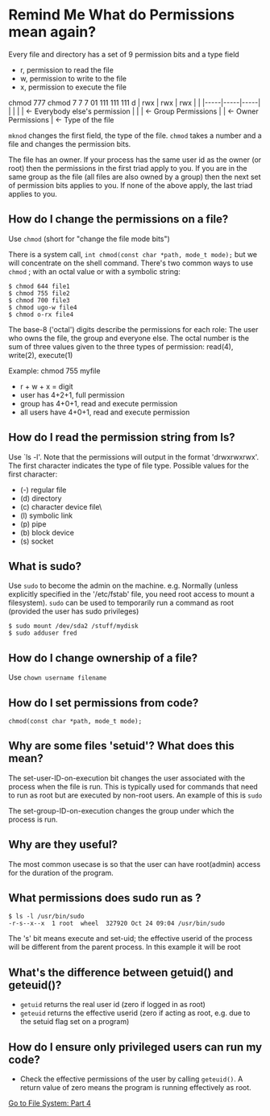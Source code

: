 # Remind Me What do Permissions mean again?

Every file and directory has a set of 9 permission bits and a type field
* r, permission to read the file
* w, permission to write to the file
* x, permission to execute the file

chmod 777 <file>
chmod 7    7     7
01  111   111   111
d | rwx | rwx | rwx |
| |-----|-----|-----|
|    |     |     | <- Everybody else's permission
|    |     | <- Group Permissions
|    | <- Owner Permissions
| <- Type of the file

`mknod` changes the first field, the type of the file.
`chmod` takes a number and a file and changes the permission bits.

The file has an owner. If your process has the same user id as the owner (or root) then the permissions in the first triad apply to you. If you are in the same group as the file (all files are also owned by a group) then the next set of permission bits applies to you. If none of the above apply, the last triad applies to you.

## How do I change the permissions on a file?
Use `chmod`  (short for "change the file mode bits")

There is a system call, `int chmod(const char *path, mode_t mode);` but we will concentrate on the shell command. There's two common ways to use `chmod` ; with an octal value or with a symbolic string:
```
$ chmod 644 file1
$ chmod 755 file2
$ chmod 700 file3
$ chmod ugo-w file4
$ chmod o-rx file4
```
The base-8 ('octal') digits describe the permissions for each role: The user who owns the file, the group and everyone else. The octal number is the sum of three values given to the three types of permission: read(4), write(2), execute(1)

Example: chmod 755 myfile
* r + w + x = digit
* user has 4+2+1, full permission
* group has 4+0+1, read and execute permission
* all users have 4+0+1, read and execute permission

## How do I read the permission string from ls?
Use `ls -l'. 
Note that the permissions will output in the format 'drwxrwxrwx'. The first character indicates the type of file type. 
Possible values for the first character:
* (-) regular file
* (d) directory
* (c) character device file\
* (l) symbolic link
* (p) pipe
* (b) block device
* (s) socket

## What is sudo?
Use `sudo` to become the admin on the machine.
e.g. Normally (unless explicitly specified in the '/etc/fstab' file, you need root access to mount a filesystem). `sudo` can be used to temporarily run a command as root (provided the user has sudo privileges)

```
$ sudo mount /dev/sda2 /stuff/mydisk
$ sudo adduser fred
```

## How do I change ownership of a file?
Use `chown username filename`

## How do I set permissions from code?

`chmod(const char *path, mode_t mode);`

## Why are some files 'setuid'? What does this mean?
The set-user-ID-on-execution bit changes the user associated with the process when the file is run. This is typically used for commands that need to run as root but are executed by non-root users. An example of this is `sudo`

The set-group-ID-on-execution changes the group under which the process is run.

## Why are they useful?
The most common usecase is so that the user can have root(admin) access for the duration of the program.

## What permissions does sudo run as ?
```
$ ls -l /usr/bin/sudo
-r-s--x--x  1 root  wheel  327920 Oct 24 09:04 /usr/bin/sudo
```
The 's' bit means execute and set-uid; the effective userid of the process will be different from the parent process. In this example it will be root

## What's the difference between getuid() and geteuid()?
* `getuid` returns the real user id (zero if logged in as root)
* `geteuid` returns the effective userid (zero if acting as root, e.g. due to the setuid flag set on a program)

## How do I ensure only privileged users can run my code?
* Check the effective permissions of the user by calling `geteuid()`. A return value of zero means the program is running effectively as root.

[Go to File System: Part 4](https://github.com/angrave/SystemProgramming/wiki/File-System,-Part-4:-Working-with-directories)
